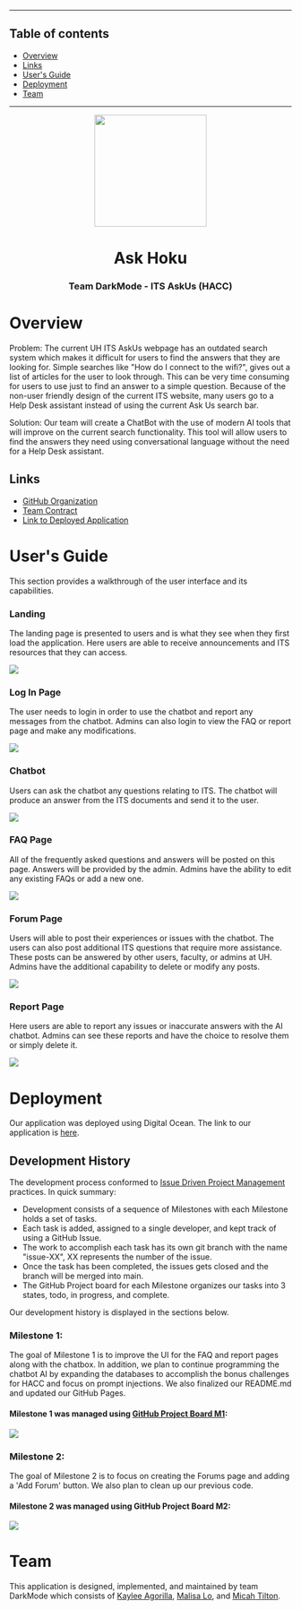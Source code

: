 <hr/>

## Table of contents

* [Overview](#overview)
* [Links](#links)
* [User's Guide](#users-guide)
* [Deployment](#deployment)
* [Team](#team)

<hr/>

<div align="center">
    <img src="public/Hoku-logo.png" width="200">
    <h1>Ask Hoku</h1>
    <h3>Team DarkMode - ITS AskUs (HACC)</h3>
</div>

# Overview
Problem: The current UH ITS AskUs webpage has an outdated search system which makes it difficult for users to find the answers that they are looking for. Simple searches like "How do I connect to the wifi?", gives out a list of articles for the user to look through. This can be very time consuming for users to use just to find an answer to a simple question. Because of the non-user friendly design of the current ITS website, many users go to a Help Desk assistant instead of using the current Ask Us search bar.

Solution: Our team will create a ChatBot with the use of modern AI tools that will improve on the current search functionality. This tool will allow users to find the answers they need using conversational language without the need for a Help Desk assistant.

## Links
- [GitHub Organization](https://github.com/darkmode-askus/)
- [Team Contract](https://docs.google.com/document/d/10KI7QzybiLFSjhUuJa4Rv9LNcAiDDKtMt7nOhDZN9LM/edit?usp=sharing/)
- [Link to Deployed Application](http://143.198.151.26/)

# User's Guide

This section provides a walkthrough of the user interface and its capabilities.


### Landing

The landing page is presented to users and is what they see when they first load the application. Here users are able to receive announcements and ITS resources that they can access. 

<img src="public/landing.png">

### Log In Page

The user needs to login in order to use the chatbot and report any messages from the chatbot. Admins can also login to view the FAQ or report page and make any modifications. 

<img src="public/login.png">

### Chatbot

Users can ask the chatbot any questions relating to ITS. The chatbot will produce an answer from the ITS documents and send it to the user.

<img src="public/chatbot.png">

### FAQ Page

All of the frequently asked questions and answers will be posted on this page. Answers will be provided by the admin. Admins have the ability to edit any existing FAQs or add a new one.

<img src="public/faq.png">

### Forum Page

Users will able to post their experiences or issues with the chatbot. The users can also post additional ITS questions that require more assistance. These posts can be answered by other users, faculty, or admins at UH. Admins have the additional capability to delete or modify any posts.

<img src="public/forum.png">

### Report Page

Here users are able to report any issues or inaccurate answers with the AI chatbot. Admins can see these reports and have the choice to resolve them or simply delete it.

<img src="public/reports.png">

# Deployment

Our application was deployed using Digital Ocean. The link to our application is [here](http://143.198.151.26/).


## Development History

The development process conformed to [Issue Driven Project Management](https://courses.ics.hawaii.edu/ics314f19/modules/project-management/) practices. In quick summary:

- Development consists of a sequence of Milestones with each Milestone holds a set of tasks.
- Each task is added, assigned to a single developer, and kept track of using a GitHub Issue.
- The work to accomplish each task has its own git branch with the name "issue-XX", XX represents the number of the issue.
- Once the task has been completed, the issues gets closed and the branch will be merged into main.
- The GitHub Project board for each Milestone organizes our tasks into 3 states, todo, in progress, and complete.

Our development history is displayed in the sections below.

### Milestone 1:

The goal of Milestone 1 is to improve the UI for the FAQ and report pages along with the chatbox. In addition, we plan to continue programming the chatbot AI by expanding the databases to accomplish the bonus challenges for HACC and focus on prompt injections. We also finalized our README.md and updated our GitHub Pages.

#### Milestone 1 was managed using [GitHub Project Board M1](https://github.com/orgs/darkmode-askus/projects/6/views/1):

<img src="public/m1-project-board.png">

### Milestone 2:  

The goal of Milestone 2 is to focus on creating the Forums page and adding a 'Add Forum' button. We also plan to clean up our previous code.

#### Milestone 2 was managed using GitHub Project Board M2:

<img src="public/m2-project-board.png">

# Team  
This application is designed, implemented, and maintained by team DarkMode which consists of [Kaylee Agorilla](https://kayleeagorilla.github.io/), [Malisa Lo](https://malisalo.github.io/), and [Micah Tilton](https://micahtilton.github.io/).
